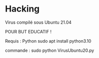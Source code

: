 # Hacking
Virus compilé sous Ubuntu 21.04

POUR BUT EDUCATIF !

Requis :
Python 
sudo apt install python3.10

commande :
sudo python VirusUbuntu20.py
